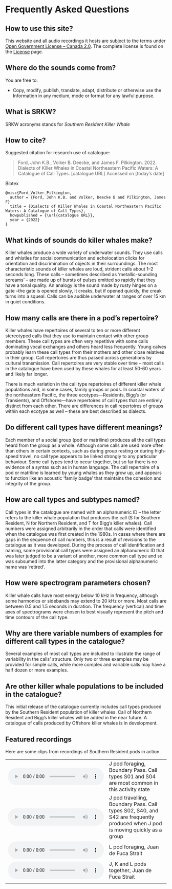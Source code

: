 # Frequently Asked Questions

## How to use this site?

This website and all audio recordings it hosts are subject to the terms under [Open Government License &ndash; Canada 2.0](https://open.canada.ca/en/open-government-licence-canada). The complete license is found on the [License](license.html) page.

## Where do the sounds come from?

You are free to:
- Copy, modify, publish, translate, adapt, distribute or otherwise use the Information in any medium, mode or format for any lawful purpose.

## What is SRKW?

SRKW acronyms stands for *Southern Resident Killer Whale*

## How to cite?

Suggested citation for research use of catalogue:

>Ford, John K.B., Volker B. Deecke, and James F. Pilkington. 2022. Dialects of Killer Whales in Coastal Northeastern Pacific Waters: A Catalogue of Call Types.  [catalogue URL]  Accessed on [today’s date]

Bibtex
```
@misc{Ford_Volker_Pilkington, 
  author = {Ford, John K.B. and Volker, Deecke B and Pilkington, James F}
  title = {Dialects of Killer Whales in Coastal Northeastern Pacific Waters: A Catalogue of Call Types}, 
  howpublished = {\url{catalogue URL}}, 
  year = {2022}
} 
```

## What kinds of sounds do killer whales make?

Killer whales produce a wide variety of underwater sounds.  They use calls and whistles for social communication and echolocation clicks for orientation and discrimination of objects in their surroundings. The most characteristic sounds of killer whales are loud, strident calls about 1–2 seconds long. These calls – sometimes described as ‘metallic-sounding screams’ –  are made up of bursts of pulses emitted so rapidly that they have a tonal quality.  An analogy is the sound made by rusty hinges on a gate –the gate is opened slowly, it creaks, but if opened quickly, the creak turns into a squeal.  Calls can be audible underwater at ranges of over 15 km in quiet conditions.  

## How many calls are there in a pod’s repertoire?

Killer whales have repertoires of several to ten or more different stereotyped calls that they use to maintain contact with other group members.  These call types are often very repetitive with some calls dominating vocal exchanges and others heard less frequently. Young calves probably learn these call types from their mothers and other close relatives in their group.  Call repertoires are thus passed across generations by cultural transmission.  Call repertoires are very stable over time – most calls in the catalogue have been used by these whales for at least 50-60 years and likely far longer.

There is much variation in the call type repertoires of different killer whale populations and, in some cases, family groups or pods.  In coastal waters of the northeastern Pacific, the three ecotypes—Residents, Bigg’s (or Transients), and Offshores—have repertoires of call types that are entirely distinct from each other.  There are differences in call repertoires of groups within each ecotype as well – these are best described as dialects.  

## Do different call types have different meanings?

Each member of a social group (pod or matriline) produces all the call types heard from the group as a whole.  Although some calls are used more often than others in certain contexts, such as during group resting or during high-speed travel, no call type appears to be linked strongly to any particular behaviour.  Some call types tend to occur together, but so far there is no evidence of a syntax such as in human language.  The call repertoire of a pod or matriline is learned by young whales as they grow up, and appears to function like an acoustic ‘family badge’ that maintains the cohesion and integrity of the group.

## How are call types and subtypes named?

Call types in the catalogue are named with an alphanumeric ID – the letter refers to the killer whale population that produces the call (S for Southern Resident, N for Northern Resident, and T for Bigg’s killer whales). Call numbers were assigned arbitrarily in the order that calls were identified when the catalogue was first created in the 1980s.  In cases where there are gaps in the sequence of call numbers, this is a result of revisions to the catalogue as it was developed.  During the process of call identification and naming, some provisional call types were assigned an alphanumeric ID that was later judged to be a variant of another, more common call type and so was subsumed into the latter category and the provisional alphanumeric name was ’retired’.

## How were spectrogram parameters chosen?

Killer whale calls have most energy below 10 kHz in frequency, although some harmonics or sidebands may extend to 20 kHz or more.  Most calls are between 0.5 and 1.5 seconds in duration.  The frequency (vertical) and time axes of spectrograms were chosen to best visually represent the pitch and time contours of the call type.

## Why are there variable numbers of examples for different call types in the catalogue?

Several examples of most call types are included to illustrate the range of variability in the calls’ structure.  Only two or three examples may be provided for simple calls, while more complex and variable calls may have a half dozen or more examples.

## Are other killer whale populations to be included in the catalogue?

This initial release of the catalogue currently includes call types produced by the Southern Resident population of killer whales.  Call of Northern Resident and Bigg’s killer whales will be added in the near future.  A catalogue of calls produced by Offshore killer whales is in development.

## Featured recordings

Here are some clips from recordings of Southern Resident pods in action.

| | |
|-|-|
|<audio controls> <source type="audio/wav" src="./catalogs/srkw-call-catalogue-files/media/J pod foraging_JFord.wav" title="J pod foraging, Boundary Pass. Call types S01 and S04 are most common in this activity state.">Your browser does not support the audio element.</audio> | J pod foraging, Boundary Pass. Call types S01 and S04 are most common in this activity state |
|<audio controls> <source type="audio/wav" src="./catalogs/srkw-call-catalogue-files/media/J pod travelling_JFord.wav" title="J pod travelling, Boundary Pass. Call types S02, S40, and S42 are frequently produced when J pod is moving quickly as a group.">Your browser does not support the audio element.</audio> | J pod travelling, Boundary Pass. Call types S02, S40, and S42 are frequently produced when J pod is moving quickly as a group |
|<audio controls> <source type="audio/wav" src="./catalogs/srkw-call-catalogue-files/media/L pod foraging_JFord.wav" title="L pod foraging, Juan de Fuca Strait">Your browser does not support the audio element.</audio> | L pod foraging, Juan de Fuca Strait |
|<audio controls> <source type="audio/wav" src="./catalogs/srkw-call-catalogue-files/media/J K L pods together_JFord.wav"  title="J, K and L pods together, Juan de Fuca Strait">Your browser does not support the audio element.</audio> | J, K and L pods together, Juan de Fuca Strait |
| | |

